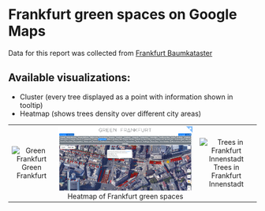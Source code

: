# Frankfurt green spaces on Google Maps
Data for this report was collected from [Frankfurt Baumkataster](http://offenedaten.frankfurt.de/dataset/baumkataster-frankfurt-am-main)

## Available visualizations:
* Cluster (every tree displayed as a point with information shown in tooltip)
* Heatmap (shows trees density over different city areas)


| | | |
|:-------------------------:|:-------------------------:|:-------------------------:|
|<img width="1604" alt="Green Frankfurt" src="/images/green_frankfurt_cluster.png">  Green Frankfurt |  <img width="1604" alt="Heatmap of Frankfurt green spaces" src="/images/green_frankfurt_cluster_district.png"> Heatmap of Frankfurt green spaces|<img width="1604" alt="Trees in Frankfurt Innenstadt" src="/images/green_frankfurt_heatmap.png"> Trees in Frankfurt Innenstadt|